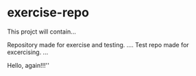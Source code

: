 # exercise-repo
This projct will contain...

Repository made for exercise and testing.
....
Test repo made for excercising.
...

Hello, again!!!''
